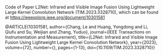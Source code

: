 Code of Paper L2Net: Infrared and Visible Image Fusion Using Lightweight Large Kernel Convolution Network (TIM.2023.3328710), which can be found at https://ieeexplore.ieee.org/document/10301581

@ARTICLE{10301581,
  author={Chang, Le and Huang, Yongdong and Li, Qiufu and Su, Weijian and Zhang, Yuduo},
  journal={IEEE Transactions on Instrumentation and Measurement}, 
  title={L2Net: Infrared and Visible Image Fusion Using Lightweight Large Kernel Convolution Network}, 
  year={2023},
  volume={72},
  number={},
  pages={1-13},
  doi={10.1109/TIM.2023.3328710}}



